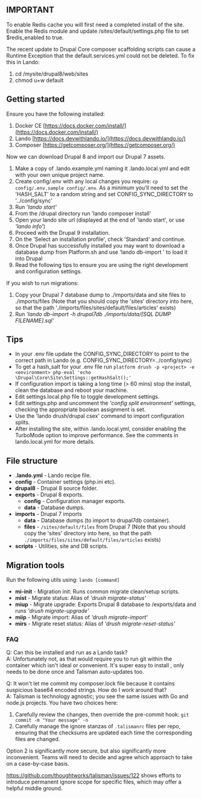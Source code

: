## IMPORTANT

To enable Redis cache you will first need a completed install of the site. Enable the Redis module and update /sites/default/settings.php file to set $redis_enabled to true.

The recent update to Drupal Core composer scaffolding scripts can cause a Runtime Exception that the default.services.yml could not be deleted. To fix this in Lando:

1. cd /mysite/drupal8/web/sites
2. chmod u+w default
 

## Getting started
Ensure you have the following installed:

 1. Docker CE [https://docs.docker.com/install/](https://docs.docker.com/install/)
 2. Lando [https://docs.devwithlando.io/](https://docs.devwithlando.io/)
 3. Composer [https://getcomposer.org/](https://getcomposer.org/)

Now we can download Drupal 8 and import our Drupal 7 assets.

 1. Make a copy of .lando.example.yml naming it .lando.local.yml and edit with your own unique project name.
 2. Create config/.env with any local changes you require: `cp config/.env.sample config/.env`. 
	As a minimum you'll need to set the 'HASH_SALT' to a random string and set CONFIG_SYNC_DIRECTORY to '../config/sync'
 3. Run *'lando start'*
 4. From the /drupal directory run 'lando composer install'
 5. Open your lando site url (displayed at the end of 'lando start', or use *'lando info'*)
 6. Proceed with the Drupal 9 installation.
 7. On the 'Select an installation profile', check 'Standard' and continue.
 8. Once Drupal has successfully installed you may want to download a database dump from Platform.sh and
	use 'lando db-import <filename>' to load it into Drupal
 9. Read the following tips to ensure you are using the right development and configuration settings.

If you wish to run migrations:

 1. Copy your Drupal 7 database dump to ./imports/data and site files to ./imports/files (Note that you should copy the 'sites' directory into here, so that the path './imports/files/sites/default/files/articles' exists)
 2. Run *'lando db-import -h drupal7db ./imports/data/[SQL DUMP FILENAME].sql'*

 ## Tips
 - In your .env file update the CONFIG_SYNC_DIRECTORY to point to the correct path in Lando (e.g. CONFIG_SYNC_DIRECTORY=../config/sync)
 - To get a hash_salt for your .env file run `platform drush -p <project> -e <environment> php-eval 'echo \Drupal\Core\Site\Settings::getHashSalt();'`
 - If configuration import is taking a long time (> 60 mins) stop the install, clean the database and reboot your machine. 
 - Edit settings.local.php file to toggle development settings.
 - Edit settings.php and uncomment the *'config split environment'* settings, checking the appropriate boolean assignment is set.
 - Use the 'lando drush/drupal csex' command to import configuration splits.
 - After installing the site, within .lando.local.yml, consider enabling the TurboMode option to improve performance. See the comments in lando.local.yml for more details.

## File structure

 - **.lando.yml** - Lando recipe file.
 - **config** - Container settings (php.ini etc).
 - **drupal8** - Drupal 8 source folder.
 - **exports** - Drupal 8 exports.
	 - **config** - Configuration manager exports.
	 - **data** - Database dumps.
 - **imports** - Drupal 7 imports
	 - **data** - Database dumps (to import to drupal7db container).
	 - **files** - `/sites/default/files` from Drupal 7 (Note that you should copy the 'sites' directory into here, so that the path `./imports/files/sites/default/files/articles` exists)
 - **scripts** - Utilities, site and DB scripts.

## Migration tools
Run the following utils using: `lando [command]`

 - **mi-init** - Migration init: Runs common migrate clean/setup scripts.
 - **mist** - Migrate status: Alias of *'drush migrate-status'*
 - **miup** - Migrate upgrade: Exports Drupal 8 database to /exports/data and runs *'drush migrate-upgrade'*
 - **miip** - Migrate import: Alias of *'drush migrate-import'*
 - **mirs** - Migrate reset status: Alias of *'drush migrate-reset-status'*

### FAQ

Q: Can this be installed and run as a Lando task?\
A: Unfortunately not, as that would require you to run git within the container which isn't ideal or convenient. It's super easy to install
, only needs to be done once and Talisman auto-updates too.

Q: It won't let me commit my composer.lock file because it contains suspicious base64 encoded strings. How do I work around that?\
A: Talisman is technology agnostic; you see the same issues with Go and node.js projects. You have two choices here:

1. Carefully review the changes, then override the pre-commit hook: `git commit -m "Your message" -n`
2. Carefully manage the ignore stanzas of `.talismanrc` files per repo, ensuring that the checksums are updated each time the corresponding files are changed.

Option 2 is significantly more secure, but also significantly more inconvenient. Teams will need to decide and agree which approach to take on a case-by-case basis.

https://github.com/thoughtworks/talisman/issues/122 shows efforts to introduce permanent ignore scope for specific files, which may offer a helpful middle ground.
